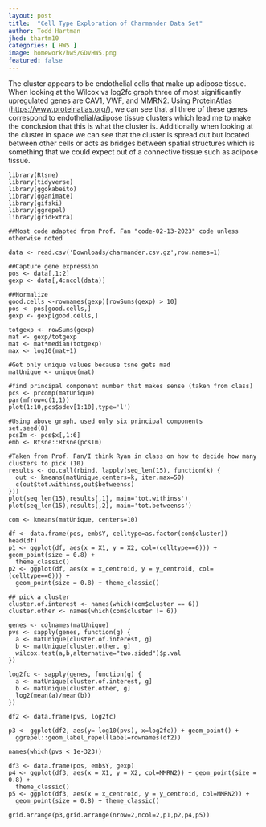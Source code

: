 ```yaml
---
layout: post
title:  "Cell Type Exploration of Charmander Data Set"
author: Todd Hartman
jhed: thartm10
categories: [ HW5 ]
image: homework/hw5/GDVHW5.png
featured: false
---
```


The cluster appears to be endothelial cells that make up adipose tissue. When looking at the Wilcox vs log2fc graph three of most significantly upregulated genes are CAV1, VWF, and MMRN2. Using ProteinAtlas (https://www.proteinatlas.org/), we can see that all three of these genes correspond to endothelial/adipose tissue clusters which lead me to make the conclusion that this is what the cluster is. Additionally when looking at the cluster in space we can see that the cluster is spread out but located between other cells or acts as bridges between spatial structures which is something that we could expect out of a connective tissue such as adipose tissue.  

```
library(Rtsne)
library(tidyverse)
library(ggokabeito)
library(gganimate)
library(gifski)
library(ggrepel) 
library(gridExtra)

##Most code adapted from Prof. Fan "code-02-13-2023" code unless otherwise noted 

data <- read.csv('Downloads/charmander.csv.gz',row.names=1)

##Capture gene expression 
pos <- data[,1:2]
gexp <- data[,4:ncol(data)]

##Normalize
good.cells <-rownames(gexp)[rowSums(gexp) > 10]
pos <- pos[good.cells,]
gexp <- gexp[good.cells,]

totgexp <- rowSums(gexp)
mat <- gexp/totgexp
mat <- mat*median(totgexp)
max <- log10(mat+1)

#Get only unique values because tsne gets mad
matUnique <- unique(mat)

#find principal component number that makes sense (taken from class)
pcs <- prcomp(matUnique)
par(mfrow=c(1,1))
plot(1:10,pcs$sdev[1:10],type='l')

#Using above graph, used only six principal components 
set.seed(8)
pcsIm <- pcs$x[,1:6]
emb <- Rtsne::Rtsne(pcsIm)

#Taken from Prof. Fan/I think Ryan in class on how to decide how many clusters to pick (10)
results <- do.call(rbind, lapply(seq_len(15), function(k) {
  out <- kmeans(matUnique,centers=k, iter.max=50)
  c(out$tot.withinss,out$betweenss)
}))
plot(seq_len(15),results[,1], main='tot.withinss')
plot(seq_len(15),results[,2], main='tot.betweenss')

com <- kmeans(matUnique, centers=10) 

df <- data.frame(pos, emb$Y, celltype=as.factor(com$cluster))
head(df)
p1 <- ggplot(df, aes(x = X1, y = X2, col=(celltype==6))) + geom_point(size = 0.8) +
  theme_classic()
p2 <- ggplot(df, aes(x = x_centroid, y = y_centroid, col=(celltype==6))) + 
  geom_point(size = 0.8) + theme_classic()

## pick a cluster
cluster.of.interest <- names(which(com$cluster == 6))
cluster.other <- names(which(com$cluster != 6))

genes <- colnames(matUnique)
pvs <- sapply(genes, function(g) {
  a <- matUnique[cluster.of.interest, g]
  b <- matUnique[cluster.other, g]
  wilcox.test(a,b,alternative="two.sided")$p.val
})

log2fc <- sapply(genes, function(g) {
  a <- matUnique[cluster.of.interest, g]
  b <- matUnique[cluster.other, g]
  log2(mean(a)/mean(b))
})

df2 <- data.frame(pvs, log2fc)

p3 <- ggplot(df2, aes(y=-log10(pvs), x=log2fc)) + geom_point() +
  ggrepel::geom_label_repel(label=rownames(df2))

names(which(pvs < 1e-323))

df3 <- data.frame(pos, emb$Y, gexp)
p4 <- ggplot(df3, aes(x = X1, y = X2, col=MMRN2)) + geom_point(size = 0.8) +
  theme_classic()
p5 <- ggplot(df3, aes(x = x_centroid, y = y_centroid, col=MMRN2)) + 
  geom_point(size = 0.8) + theme_classic()

grid.arrange(p3,grid.arrange(nrow=2,ncol=2,p1,p2,p4,p5))
```
